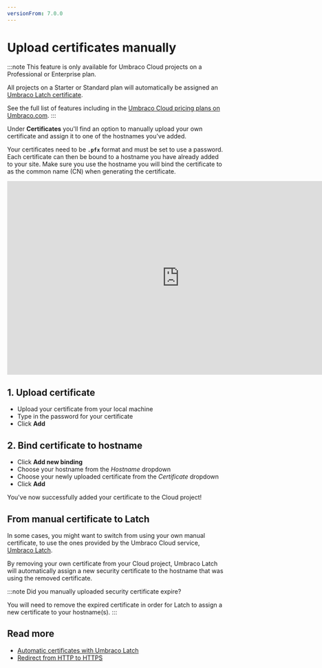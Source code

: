 ```yaml
---
versionFrom: 7.0.0
---
```


# Upload certificates manually

:::note
This feature is only available for Umbraco Cloud projects on a Professional or Enterprise plan.

All projects on a Starter or Standard plan will automatically be assigned an [Umbraco Latch certificate](../../Umbraco-Latch).

See the full list of features including in the [Umbraco Cloud pricing plans on Umbraco.com](https://umbraco.com/umbraco-cloud-pricing/).
:::

Under **Certificates** you'll find an option to manually upload your own certificate and assign it to one of the hostnames you've added.

Your certificates need to be **`.pfx`** format and must be set to use a password. Each certificate can then be bound to a hostname you have already added to your site. Make sure you use the hostname you will bind the certificate to as the common name (CN) when generating the certificate.

<iframe width="800" height="450" src="https://www.youtube.com/embed/IM7mi7KuHpY?rel=0" frameborder="0" allow="autoplay; encrypted-media" allowfullscreen></iframe>

## 1. Upload certificate

* Upload your certificate from your local machine
* Type in the password for your certificate
* Click **Add**

## 2. Bind certificate to hostname

* Click **Add new binding**
* Choose your hostname from the *Hostname* dropdown
* Choose your newly uploaded certificate from the *Certificate* dropdown
* Click **Add**

You've now successfully added your certificate to the Cloud project!

## From manual certificate to Latch

In some cases, you might want to switch from using your own manual certificate, to use the ones provided by the Umbraco Cloud service, [Umbraco Latch](../../Umbraco-Latch).

By removing your own certificate from your Cloud project, Umbraco Latch will automatically assign a new security certificate to the hostname that was using the removed certificate.

:::note
Did you manually uploaded security certificate expire?

You will need to remove the expired certificate in order for Latch to assign a new certificate to your hostname(s).
:::

## Read more

* [Automatic certificates with Umbraco Latch](../../Umbraco-Latch)
* [Redirect from HTTP to HTTPS](../Rewrites-on-Cloud#running-your-site-on-https-only)
